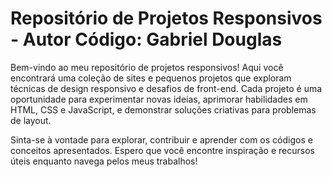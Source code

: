 # Repositório de Projetos Responsivos - Autor Código: Gabriel Douglas
Bem-vindo ao meu repositório de projetos responsivos! Aqui você encontrará uma coleção de sites e pequenos projetos que exploram técnicas de design responsivo e desafios de front-end. Cada projeto é uma oportunidade para experimentar novas ideias, aprimorar habilidades em HTML, CSS e JavaScript, e demonstrar soluções criativas para problemas de layout.

Sinta-se à vontade para explorar, contribuir e aprender com os códigos e conceitos apresentados. Espero que você encontre inspiração e recursos úteis enquanto navega pelos meus trabalhos!
